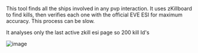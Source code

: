 This tool finds all the ships involved in any pvp interaction. It uses zKillboard to find kills, then verifies each one with the official EVE ESI for maximum accuracy. This process can be slow.

It analyses only the last active zkill esi page so 200 kill Id's

![image](https://github.com/user-attachments/assets/f0e9aabd-50be-41a7-ac82-21828346c5a4)
